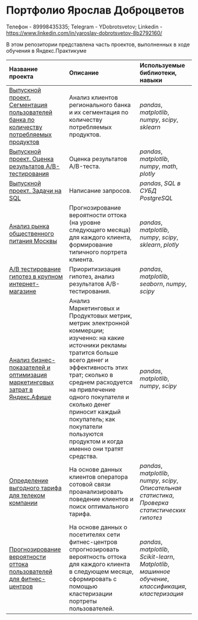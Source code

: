 # Портфолио Ярослав Доброцветов
Телефон - 89998435335; 
Telegram - YDobrotsvetov; 
Linkedin - https://www.linkedin.com/in/yaroslav-dobrotsvetov-8b2792160/

В этом репозитории представлена часть проектов, выполненных в ходе обучения в Яндекс.Практикуме

| Название проекта | Описание | Используемые библиотеки, навыки | 
| :---------------------- | :---------------------- | :---------------------- |
| [Выпускной проект. Сегментация пользователей банка по количеству потребляемых продуктов](Fin_users_segmentation) | Анализ клиентов регионального банка и их сегментация по количеству потребляемых продуктов. | *pandas*, *matplotlib*, *numpy*, *scipy*, *sklearn*|
| [Выпускной проект. Оценка результатов A/B-тестирования](Fin_A_B_test) | Оценка результатов A/B-теста. | *pandas*, *matplotlib*, *numpy*, *math*, *plotly*|
| [Выпускной проект. Задачи на SQL](Fin_SQL) | Написание запросов. | *pandas*, *SQL в СУБД PostgreSQL*|
| [Анализ рынка общественного питания Москвы](User-analysis) | Прогнозирование вероятности оттока (на уровне следующего месяца) для каждого клиента, формирование типичного портрета клиента. | *pandas*, *matplotlib*, *numpy*, *scipy*, *sklearn*, *plotly*|
| [A/B тестирование гипотез в крупном интернет-магазине](A_B_test) | Приоритизизация гипотез, анализ результатов A/B-тестирования.|*pandas*, *matplotlib*, *seaborn*, *numpy*, *scipy*|
| [Анализ бизнес-показателей и оптимизация маркетинговых затрат в Яндекс.Афише](Business_analysis) | Анализ Маркетинговых и Продуктовых метрик, метрик электронной коммерции; изученно: на какие источники рекламы тратится больше всего денег и эффективность этих трат; сколько в среднем расходуется на привлечение одного покупателя и сколько денег приносит каждый покупатель; как покупатели пользуются продуктом и когда именно они тратят средства.|*pandas*, *matplotlib*, *numpy*, *scipy*|
| [Определение выгодного тарифа для телеком компании](Tarif_analysis) | На основе данных клиентов оператора сотовой связи проанализировать поведение клиентов и поиск оптимального тарифа.|*pandas*, *matplotlib*, *numpy*, *scipy*, *Описательная статистика*, *Проверка статистических гипотез*|
| [Прогнозирование вероятности оттока пользователей для фитнес-центров](Сhurn_probability_analysis) | На основе данных о посетителях сети фитнес-центров спрогнозировать вероятность оттока для каждого клиента в следующем месяце, сформировать с помощью кластеризации портреты пользователей.|*pandas*, *matplotlib*, *Scikit-learn*, *Matplotlib*, *машинное обучение*, *классификация*, *кластеризация*|
